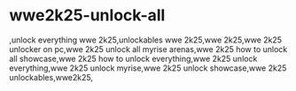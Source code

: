 # wwe2k25-unlock-all
,unlock everything wwe 2k25,unlockables wwe 2k25,wwe 2k25,wwe 2k25 unlocker on pc,wwe 2k25 unlock all myrise arenas,wwe 2k25 how to unlock all showcase,wwe 2k25 how to unlock everything,wwe 2k25 unlock everything,wwe 2k25 unlock myrise,wwe 2k25 unlock showcase,wwe 2k25 unlockables,wwe2k25,
